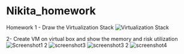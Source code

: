 # Nikita_homework
Homework
1 - Draw the Virtualization Stack
![Virtualization Stack](https://user-images.githubusercontent.com/99621674/153967158-647b2abf-2526-45e5-a295-acae003e7411.png)

2- Create VM on virtual box and show the memory and risk utilization
![Screenshot1 2](https://user-images.githubusercontent.com/99621674/153975556-c8817ee8-602e-4132-99f4-a7e8aeee17d8.png)
![screenshot3](https://user-images.githubusercontent.com/99621674/153975578-2ae3507e-10a6-4d5b-9dc3-ce3c0279b6c3.png)
![screenshot3 2](https://user-images.githubusercontent.com/99621674/153975583-291937fb-fda9-492e-a998-7867f06f6dbd.png)
![screenshot4](https://user-images.githubusercontent.com/99621674/153975589-68d50054-9c5f-44ac-9b1a-a11dbee166c0.png)
